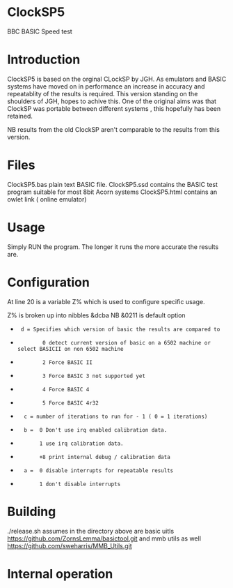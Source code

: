 # ClockSP5
 BBC BASIC Speed test

# Introduction

ClockSP5 is based on the orginal CLockSP by JGH. As emulators and BASIC systems have moved on in performance an increase in accuracy and repeatablity of the results is required. This version standing on the shoulders of JGH, hopes to achive this. One of the original aims was that ClockSP was portable between different systems , this hopefully has been retained.

NB results from the old ClockSP aren't comparable to the results from this version.

# Files

ClockSP5.bas plain text BASIC file.
ClockSP5.ssd contains the BASIC test program suitable for most 8bit Acorn systems
ClockSP5.html contains an owlet link ( online emulator)

# Usage

Simply RUN the program. The longer it runs the more accurate the results are.

# Configuration

At line 20 is a variable Z% which is used to configure specific usage.

Z% is broken up into nibbles &dcba NB &0211 is default option
*      d = Specifies which version of basic the results are compared to
*             0 detect current version of basic on a 6502 machine or select BASICII on non 6502 machine
*             2 Force BASIC II
*             3 Force BASIC 3 not supported yet
*             4 Force BASIC 4
*             5 Force BASIC 4r32
*       c = number of iterations to run for - 1 ( 0 = 1 iterations)
*       b =  0 Don't use irq enabled calibration data.
*            1 use irq calibration data.
*            +8 print internal debug / calibration data
*       a =  0 disable interrupts for repeatable results
*            1 don't disable interrupts

# Building

./release.sh assumes in the directory above are basic uitls https://github.com/ZornsLemma/basictool.git
and mmb utils as well https://github.com/sweharris/MMB_Utils.git
# Internal operation

